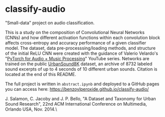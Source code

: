 # classify-audio

"Small-data" project on audio classification.

This is a study on the composition of Convolutional Neural Networks (CNNs) and how different activation functions within each convolution block affects cross-entropy and accuracy performance of a given classifier model. The dataset, data pre-processsing/loading methods, and structure of the initial ReLU CNN were created with the guidance of Valerio Velardo's "[PyTorch for Audio + Music Processing](https://github.com/musikalkemist/pytorchforaudio)" YouTube series. Networks are trained on the public [UrbanSound8K](https://urbansounddataset.weebly.com) dataset, an archive of 8732 labeled sound excerpts of up to 4 seconds of 10 different urban sounds. Citation is located at the end of this README.

The full project is written in `abstract.ipynb` and deployed to a GitHub pages you can access here: <https://benzoylperoxide.github.io/classify-audio/>

J. Salamon, C. Jacoby and J. P. Bello, "A Dataset and Taxonomy for Urban Sound Research", 22nd ACM International Conference on Multimedia, Orlando USA, Nov. 2014.\
